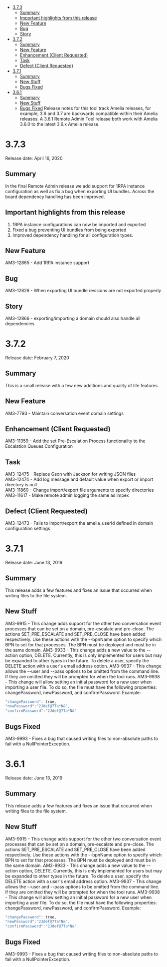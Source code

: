-   [3.7.3](#RemoteAdminToolReleases-3.7.3)
    -   [Summary](#RemoteAdminToolReleases-Summary)
    -   [Important highlights from this release](#RemoteAdminToolReleases-Importanthighlightsfromthisrelease)
    -   [New Feature](#RemoteAdminToolReleases-NewFeature)
    -   [Bug](#RemoteAdminToolReleases-Bug)
    -   [Story](#RemoteAdminToolReleases-Story)
-   [3.7.2](#RemoteAdminToolReleases-3.7.2)
    -   [Summary](#RemoteAdminToolReleases-Summary.1)
    -   [New Feature](#RemoteAdminToolReleases-NewFeature.1)
    -   [Enhancement (Client Requested)](#RemoteAdminToolReleases-Enhancement(ClientRequested))
    -   [Task](#RemoteAdminToolReleases-Task)
    -   [Defect (Client Requested)](#RemoteAdminToolReleases-Defect(ClientRequested))
-   [3.7.1](#RemoteAdminToolReleases-3.7.1)
    -   [Summary](#RemoteAdminToolReleases-Summary.2)
    -   [New Stuff](#RemoteAdminToolReleases-NewStuff)
    -   [Bugs Fixed](#RemoteAdminToolReleases-BugsFixed)
-   [3.6.1](#RemoteAdminToolReleases-3.6.1)
    -   [Summary](#RemoteAdminToolReleases-Summary.3)
    -   [New Stuff](#RemoteAdminToolReleases-NewStuff.1)
    -   [Bugs Fixed](#RemoteAdminToolReleases-BugsFixed.1)
Release notes for this tool track Amelia releases, for example, 3.6 and 3.7 are backwards compatible within their Amelia releases. A 3.6.1 Remote Admin Tool release both work with Amelia 3.6.0 to the latest 3.6.x Amelia release.
# 3.7.3
Release date: April 16, 2020
## Summary
In the final Remote Admin release we add support for 1RPA instance configuration as well as fix a bug when exporting UI bundles. Across the board dependency handling has been improved.
## Important highlights from this release
1.  1RPA instance configurations can now be imported and exported
2.  Fixed a bug preventing UI bundles from being exported
3.  Improved dependency handling for all configuration types.
## New Feature
AM3-12865 - Add 1RPA instance support
## Bug
AM3-12826 - When exporting UI bundle revisions are not exported properly
## Story
AM3-12866 - exporting/importing a domain should also handle all dependencies
# 3.7.2
Release date: February 7, 2020
## Summary
This is a small release with a few new additions and quality of life features.
## New Feature
AM3-7793 - Maintain conversation event domain settings
## Enhancement (Client Requested)
AM3-11359 - Add the set Pre-Escalation Process functionality to the Escalation Queues Configuration
## Task
AM3-12475 - Replace Gson with Jackson for writing JSON files  
AM3-12474 - Add log message and default value when export or import directory is null  
AM3-11860 - Change import/export file arguments to specify directories  
AM3-11617 - Make remote admin logging the same as impex
## Defect (Client Requested)
AM3-12473 - Fails to import/export the amelia_userId defined in domain configuration settings
# 3.7.1
Release date: June 13, 2019
## Summary
This release adds a few features and fixes an issue that occurred when writing files to the file system.
## New Stuff
AM3-9915 - This change adds support for the other two conversation event processes that can be set on a domain, pre-escalate and pre-close. The actions SET_PRE_ESCALATE and SET_PRE_CLOSE have been added respectively. Use these actions with the --bpnName option to specify which BPN to set for that processes. The BPN must be deployed and must be in the same domain.
AM3-9933 - This change adds a new value to the --action option, DELETE. Currently, this is only implemented for users but may be expanded to other types in the future. To delete a user, specify the DELETE action with a user's email address option.
AM3-9937 - This change allows the --user and --pass options to be omitted from the command line. If they are omitted they will be prompted for when the tool runs.
AM3-9938 - This change will allow setting an initial password for a new user when importing a user file. To do so, the file must have the following properties: changePassword, newPassword, and confirmPassword. Example:
``` groovy
"changePassword": true,
"newPassword":"2Jdef@7Ta*N&",
"confirmPassword":"2Jdef@7Ta*N&"
```
## Bugs Fixed
AM3-9993 - Fixes a bug that caused writing files to non-absolute paths to fail with a NullPointerException.
# 3.6.1
Release date: June 13, 2019
## Summary
This release adds a few features and fixes an issue that occurred when writing files to the file system.
## New Stuff
AM3-9915 - This change adds support for the other two conversation event processes that can be set on a domain, pre-escalate and pre-close. The actions SET_PRE_ESCALATE and SET_PRE_CLOSE have been added respectively. Use these actions with the --bpnName option to specify which BPN to set for that processes. The BPN must be deployed and must be in the same domain.
AM3-9933 - This change adds a new value to the --action option, DELETE. Currently, this is only implemented for users but may be expanded to other types in the future. To delete a user, specify the DELETE action with a user's email address option.
AM3-9937 - This change allows the --user and --pass options to be omitted from the command line. If they are omitted they will be prompted for when the tool runs.
AM3-9938 - This change will allow setting an initial password for a new user when importing a user file. To do so, the file must have the following properties: changePassword, newPassword, and confirmPassword. Example:
``` groovy
"changePassword": true,
"newPassword":"2Jdef@7Ta*N&",
"confirmPassword":"2Jdef@7Ta*N&"
```
## Bugs Fixed
AM3-9993 - Fixes a bug that caused writing files to non-absolute paths to fail with a NullPointerException.
